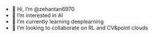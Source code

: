 - 👋 Hi, I’m @zehantan6970
- 👀 I’m interested in AI
- 🌱 I’m currently learning deeplearning
- 💞️ I’m looking to collaborate on RL and CV&point clouds


<!---
zehantan6970/zehantan6970 is a ✨ special ✨ repository because its `README.md` (this file) appears on your GitHub profile.
You can click the Preview link to take a look at your changes.
--->
